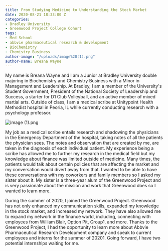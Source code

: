 ```yaml
---
title: From Studying Medicine to Understanding the Stock Market
date: 2020-08-21 18:33:00 Z
categories:
- Bradley University
- Greenwood Project College Cohort
tags:
- Med School
- abbvie pharmaceutical research & development
- BioChemistry
- Chemistry Business
author-image: "/uploads/image%20(1).png"
author-name: Breana Wayne
---
```


My name is Breana Wayne and I am a Junior at Bradley University double majoring in Biochemistry and Chemistry Business with a Minor in Management and Leadership. At Bradley, I am a member of the University's Student Government, President of the National Society of Leadership and Success, a starter for D1 Club Volleyball, and an active member of mixed martial arts. Outside of class, I am a medical scribe at  Unitypoint Health Methodist hospital in Peoria, IL while currently conducting research with a psychology professor. 

![image (1).png](/uploads/image%20(1).png)

My job as a medical scribe entails research and shadowing the physicians in the Emergency Department of the hospital, taking notes of all the patients the physician sees. The notes and observation that are created by me, are taken in the diagnosis of each individual patient. My experience being a scribe has allowed me to further my research in the medical field but my knowledge about finance was limited outside of medicine. Many times, the patients would talk about certain policies that are affecting the market and my conversation would divert away from that. I wanted to be able to have these conversations with my coworkers and family members so I asked my sister about it. My sister is a three-year alum of the Greenwood Project and is very passionate about the mission and work that Greenwood does so I wanted to learn more. 

During the summer of 2020, I joined the Greenwood Project. Greenwood has not only enhanced my communication skills, expanded my knowledge in the stock market, and increased my network. They have also allowed me to expand my network in the finance world, including, connecting with employees from William Blair, Option Pit, Group1, and more. Thanks to the Greenwood Project, I had the opportunity to learn more about Abbvie Pharmaceutical Research Development company and speak to current employees and interns for the summer of 20201. Going forward, I have two potential internships waiting for me. 